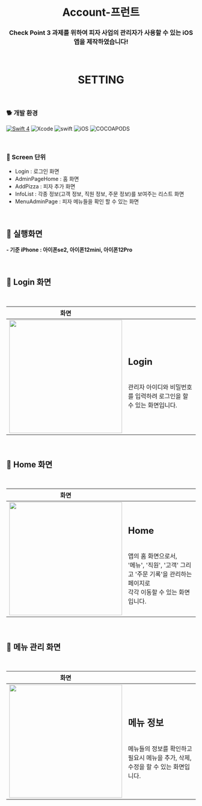  <h1 align="center"> Account-프런트 </h1>
 <h3 align="center"> Check Point 3 과제를 위하여 피자 사업의 관리자가 사용할 수 있는 iOS 앱을 제작하였습니다!  </h3>
<br>



 <h1 align="center"> SETTING </h1>
<br>

### 🐕 개발 환경  

[![Swift 4](https://img.shields.io/badge/Meaning-iOS-blue.svg?style=flat)](https://swift.org)
![Xcode](https://img.shields.io/badge/Xcode-12.0.1-blue)
![swift](https://img.shields.io/badge/swift-5.0-green)
![iOS](https://img.shields.io/badge/iOS-13.0-yellow)
![COCOAPODS](https://img.shields.io/badge/COCOAPODS-1.10.0-blue)

<br>

### 📱 Screen 단위

- Login  : 로그인 화면
- AdminPageHome : 홈 화면
- AddPizza : 피자 추가 화면
- InfoList : 각종 정보(고객 정보, 직원 정보, 주문 정보)를 보여주는 리스트 화면 
- MenuAdminPage : 피자 메뉴들을 확인 할 수 있는 화면

<br>

## 👷 실행화면
 **- 기준 iPhone : 아이폰se2, 아이폰12mini, 아이폰12Pro**  

<br>

## 📱 Login 화면 

<br>

| 화면 | |
|:-----:| :---- |
| <img src="https://user-images.githubusercontent.com/37579661/120200641-84c33780-c25f-11eb-9a18-ec6097372cd0.PNG" width= 300> | <h2>Login </h2> <br> 관리자 아이디와 비밀번호를 입력하려 로그인을 할 수 있는 화면입니다.  |

<br>

## 📱 Home 화면 

<br>

| 화면 | |
|:-----:| :---- |
| <img src="https://user-images.githubusercontent.com/37579661/120200928-d5d32b80-c25f-11eb-9a6d-43d4baa951a6.PNG" width= 300> | <h2>Home </h2> <br> 앱의 홈 화면으로서, <br> '메뉴', '직원', '고객' 그리고 '주문 기록'을 관리하는 페이지로 <br> 각각 이동할 수 있는 화면입니다.  |

<br>

## 📱 메뉴 관리 화면 

<br>

| 화면 | |
|:-----:| :---- |
| <img src="https://user-images.githubusercontent.com/37579661/120201211-26e31f80-c260-11eb-99d9-eca150cc5c22.PNG" width= 300> | <h2>메뉴 정보 </h2> <br> 메뉴들의 정보를 확인하고 <br> 필요시 메뉴을 추가, 삭제, 수정을 할 수 있는 화면입니다.  |

